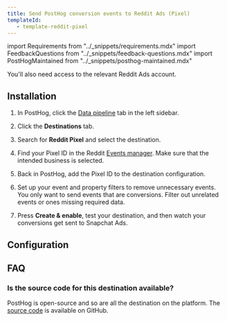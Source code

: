 ```yaml
---
title: Send PostHog conversion events to Reddit Ads (Pixel)
templateId: 
   - template-reddit-pixel
---
```


import Requirements from "../_snippets/requirements.mdx"
import FeedbackQuestions from "../_snippets/feedback-questions.mdx"
import PostHogMaintained from "../_snippets/posthog-maintained.mdx"

<Requirements />

You'll also need access to the relevant Reddit Ads account.

## Installation

1. In PostHog, click the [Data pipeline](https://us.posthog.com/pipeline/overview) tab in the left sidebar.

2. Click the **Destinations** tab.

3. Search for **Reddit Pixel** and select the destination.

4. Find your Pixel ID in the Reddit [Events manager](https://ads.reddit.com/events-manager). Make sure that the intended business is selected.

5. Back in PostHog, add the Pixel ID to the destination configuration.

6. Set up your event and property filters to remove unnecessary events. You only want to send events that are conversions. Filter out unrelated events or ones missing required data.

7. Press **Create & enable**, test your destination, and then watch your conversions get sent to Snapchat Ads.

<HideOnCDPIndex>

## Configuration

<TemplateParameters />

## FAQ

### Is the source code for this destination available?

PostHog is open-source and so are all the destination on the platform. The [source code](https://github.com/PostHog/posthog/blob/master/posthog/cdp/templates/reddit/template-reddit-pixel.py) is available on GitHub.

<PostHogMaintained />

<FeedbackQuestions />

</HideOnCDPIndex>
